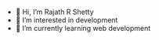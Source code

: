 - 👋 Hi, I’m Rajath R Shetty
- 👀 I’m interested in development
- 🌱 I’m currently learning web development
<!---
grash2024/grash2024 is a ✨ special ✨ repository because its `README.md` (this file) appears on your GitHub profile.
You can click the Preview link to take a look at your changes.
--->
